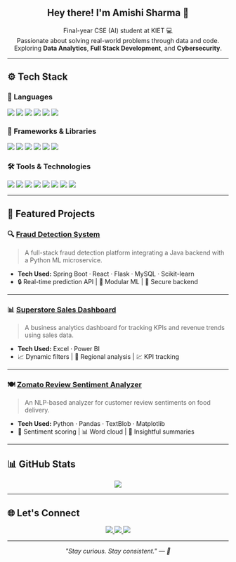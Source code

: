 <h2 align="center">Hey there! I'm Amishi Sharma 🌼</h2>

<p align="center">
  Final-year CSE (AI) student at KIET 💻 <br>
  Passionate about solving real-world problems through data and code. <br>
  Exploring <strong>Data Analytics</strong>, <strong>Full Stack Development</strong>, and <strong>Cybersecurity</strong>. <br>
</p>

---

## ⚙️ Tech Stack

### 💬 Languages
<p>
  <img src="https://img.shields.io/badge/Java-ED8B00?style=for-the-badge&logo=java&logoColor=white"/>
  <img src="https://img.shields.io/badge/Python-3776AB?style=for-the-badge&logo=python&logoColor=white"/>
  <img src="https://img.shields.io/badge/SQL-025E8C?style=for-the-badge&logo=mysql&logoColor=white"/>
  <img src="https://img.shields.io/badge/JavaScript-F7DF1E?style=for-the-badge&logo=javascript&logoColor=black"/>
  <img src="https://img.shields.io/badge/HTML-E34F26?style=for-the-badge&logo=html5&logoColor=white"/>
  <img src="https://img.shields.io/badge/CSS-1572B6?style=for-the-badge&logo=css3&logoColor=white"/>
</p>

### 🧩 Frameworks & Libraries
<p>
  <img src="https://img.shields.io/badge/Spring%20Boot-6DB33F?style=for-the-badge&logo=spring-boot&logoColor=white"/>
  <img src="https://img.shields.io/badge/Flask-000000?style=for-the-badge&logo=flask&logoColor=white"/>
  <img src="https://img.shields.io/badge/React-20232A?style=for-the-badge&logo=react&logoColor=61DAFB"/>
  <img src="https://img.shields.io/badge/Pandas-150458?style=for-the-badge&logo=pandas&logoColor=white"/>
  <img src="https://img.shields.io/badge/NumPy-013243?style=for-the-badge&logo=numpy&logoColor=white"/>
  <img src="https://img.shields.io/badge/Matplotlib-2061FA?style=for-the-badge&logo=matplotlib&logoColor=white"/>
</p>

### 🛠️ Tools & Technologies
<p>
  <img src="https://img.shields.io/badge/MySQL-00758F?style=for-the-badge&logo=mysql&logoColor=white"/>
  <img src="https://img.shields.io/badge/Power%20BI-F2C811?style=for-the-badge&logo=powerbi&logoColor=black"/>
  <img src="https://img.shields.io/badge/Tableau-E97627?style=for-the-badge&logo=tableau&logoColor=white"/>
  <img src="https://img.shields.io/badge/Excel-217346?style=for-the-badge&logo=microsoft-excel&logoColor=white"/>
  <img src="https://img.shields.io/badge/Git-F05032?style=for-the-badge&logo=git&logoColor=white"/>
  <img src="https://img.shields.io/badge/GitHub-181717?style=for-the-badge&logo=github&logoColor=white"/>
  <img src="https://img.shields.io/badge/WordPress-21759B?style=for-the-badge&logo=wordpress&logoColor=white"/>
  <img src="https://img.shields.io/badge/SEO-FF5722?style=for-the-badge&logo=search-console&logoColor=white"/>
</p>

---

## 📂 Featured Projects

### 🔍 [Fraud Detection System](https://github.com/Cherryga/FraudDetection)
> A full-stack fraud detection platform integrating a Java backend with a Python ML microservice.
- **Tech Used:** Spring Boot · React · Flask · MySQL · Scikit-learn
- 🔒 Real-time prediction API | 🧠 Modular ML | 💾 Secure backend

---

### 📊 [Superstore Sales Dashboard](https://github.com/zamishi/superstore-sales-dashboard)
> A business analytics dashboard for tracking KPIs and revenue trends using sales data.
- **Tech Used:** Excel · Power BI
- 📈 Dynamic filters | 🛒 Regional analysis | 💹 KPI tracking

---

### 🍽️ [Zomato Review Sentiment Analyzer](https://github.com/zamishi/zomato-nlp-analysis)
> An NLP-based analyzer for customer review sentiments on food delivery.
- **Tech Used:** Python · Pandas · TextBlob · Matplotlib
- 💬 Sentiment scoring | 📊 Word cloud | 🧾 Insightful summaries

---

## 📊 GitHub Stats

<p align="center">
  <img src="https://github-readme-stats.vercel.app/api/top-langs/?username=zamishi&layout=compact&theme=tokyonight" />
</p>

---

## 🌐 Let's Connect

<p align="center">
  <a href="https://www.linkedin.com/in/amishisharma100803/" target="_blank">
    <img src="https://img.shields.io/badge/LinkedIn-blue?style=for-the-badge&logo=linkedin&logoColor=white" />
  </a>
  <a href="amishi140596@gmail.com">
    <img src="https://img.shields.io/badge/Gmail-red?style=for-the-badge&logo=gmail&logoColor=white" />
  </a>
  <a href="https://drive.google.com/your-resume-link">
    <img src="https://img.shields.io/badge/View%20Resume-grey?style=for-the-badge&logo=google-drive&logoColor=white" />
  </a>
</p>

---

<p align="center"><i>"Stay curious. Stay consistent." — 🌙</i></p>

